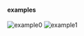 #### examples

![example0](https://github.com/AlexPishchikov/plot-to-gif/blob/master/example0.gif)
![example1](https://github.com/AlexPishchikov/plot-to-gif/blob/master/example1.gif)
